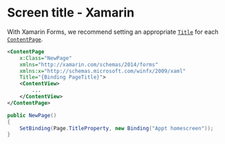 # Screen title - Xamarin

With Xamarin Forms, we recommend setting an appropriate [`Title`](https://learn.microsoft.com/en-us/dotnet/api/xamarin.forms.page.title?view=xamarin-forms#xamarin-forms-page-title) for each [`ContentPage`](https://learn.microsoft.com/en-us/dotnet/api/xamarin.forms.contentpage?view=xamarin-forms).

```xml
<ContentPage
    x:Class="NewPage"
    xmlns="http://xamarin.com/schemas/2014/forms"
    xmlns:x="http://schemas.microsoft.com/winfx/2009/xaml"
    Title="{Binding PageTitle}">
    <ContentView>
        ...
    </ContentView>
</ContentPage>
```

```csharp
public NewPage()
{
    SetBinding(Page.TitleProperty, new Binding("Appt homescreen"));
}
```
